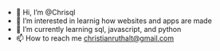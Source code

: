 - 👋 Hi, I’m @Chrisql
- 👀 I’m interested in learnig how websites and apps are made
- 🌱 I’m currently learning sql, javascript, and python
- 📫 How to reach me christianruthalt@gmail.com

<!---
Chrisql/Chrisql is a ✨ special ✨ repository because its `README.md` (this file) appears on your GitHub profile.
You can click the Preview link to take a look at your changes.
--->

